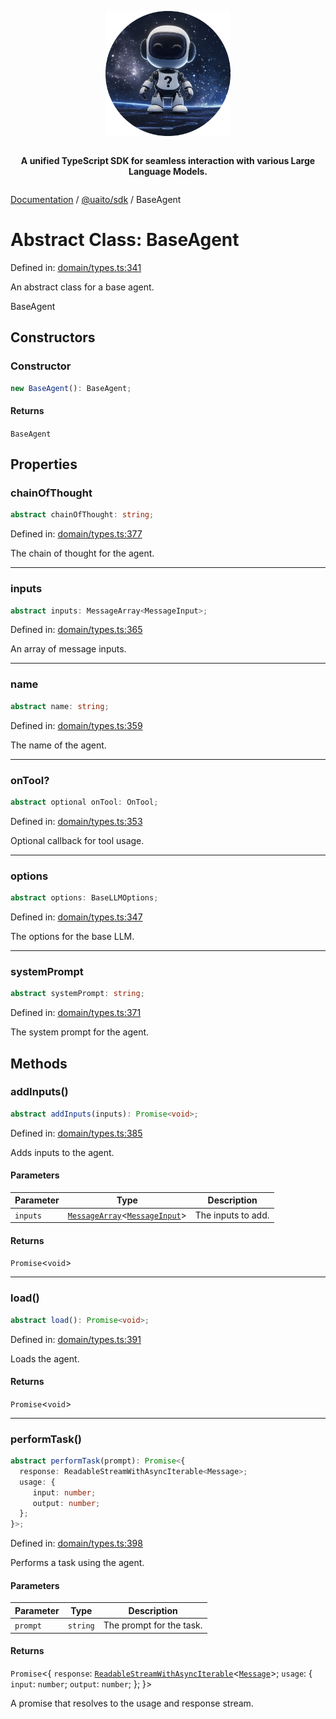 <div style="display:flex; flex-direction:column; align-items:center;">
<p align="center">
  <img src="../UAITO.png" alt="UAITO Logo" width="200"/>
</p>

<p align="center">
  <strong>A unified TypeScript SDK for seamless interaction with various Large Language Models.</strong>
</p>
</div>

[Documentation](README.md) / [@uaito/sdk](@uaito.sdk.md) / BaseAgent

# Abstract Class: BaseAgent

Defined in: [domain/types.ts:341](https://github.com/elribonazo/uaito/blob/f62317ea80274231e2e005442ee3cfc0926e1dd2/packages/sdk/src/domain/types.ts#L341)

An abstract class for a base agent.

 BaseAgent

## Constructors

### Constructor

```ts
new BaseAgent(): BaseAgent;
```

#### Returns

`BaseAgent`

## Properties

### chainOfThought

```ts
abstract chainOfThought: string;
```

Defined in: [domain/types.ts:377](https://github.com/elribonazo/uaito/blob/f62317ea80274231e2e005442ee3cfc0926e1dd2/packages/sdk/src/domain/types.ts#L377)

The chain of thought for the agent.

***

### inputs

```ts
abstract inputs: MessageArray<MessageInput>;
```

Defined in: [domain/types.ts:365](https://github.com/elribonazo/uaito/blob/f62317ea80274231e2e005442ee3cfc0926e1dd2/packages/sdk/src/domain/types.ts#L365)

An array of message inputs.

***

### name

```ts
abstract name: string;
```

Defined in: [domain/types.ts:359](https://github.com/elribonazo/uaito/blob/f62317ea80274231e2e005442ee3cfc0926e1dd2/packages/sdk/src/domain/types.ts#L359)

The name of the agent.

***

### onTool?

```ts
abstract optional onTool: OnTool;
```

Defined in: [domain/types.ts:353](https://github.com/elribonazo/uaito/blob/f62317ea80274231e2e005442ee3cfc0926e1dd2/packages/sdk/src/domain/types.ts#L353)

Optional callback for tool usage.

***

### options

```ts
abstract options: BaseLLMOptions;
```

Defined in: [domain/types.ts:347](https://github.com/elribonazo/uaito/blob/f62317ea80274231e2e005442ee3cfc0926e1dd2/packages/sdk/src/domain/types.ts#L347)

The options for the base LLM.

***

### systemPrompt

```ts
abstract systemPrompt: string;
```

Defined in: [domain/types.ts:371](https://github.com/elribonazo/uaito/blob/f62317ea80274231e2e005442ee3cfc0926e1dd2/packages/sdk/src/domain/types.ts#L371)

The system prompt for the agent.

## Methods

### addInputs()

```ts
abstract addInputs(inputs): Promise<void>;
```

Defined in: [domain/types.ts:385](https://github.com/elribonazo/uaito/blob/f62317ea80274231e2e005442ee3cfc0926e1dd2/packages/sdk/src/domain/types.ts#L385)

Adds inputs to the agent.

#### Parameters

| Parameter | Type | Description |
| ------ | ------ | ------ |
| `inputs` | [`MessageArray`](@uaito.sdk.Class.MessageArray.md)\<[`MessageInput`](@uaito.sdk.TypeAlias.MessageInput.md)\> | The inputs to add. |

#### Returns

`Promise`\<`void`\>

***

### load()

```ts
abstract load(): Promise<void>;
```

Defined in: [domain/types.ts:391](https://github.com/elribonazo/uaito/blob/f62317ea80274231e2e005442ee3cfc0926e1dd2/packages/sdk/src/domain/types.ts#L391)

Loads the agent.

#### Returns

`Promise`\<`void`\>

***

### performTask()

```ts
abstract performTask(prompt): Promise<{
  response: ReadableStreamWithAsyncIterable<Message>;
  usage: {
     input: number;
     output: number;
  };
}>;
```

Defined in: [domain/types.ts:398](https://github.com/elribonazo/uaito/blob/f62317ea80274231e2e005442ee3cfc0926e1dd2/packages/sdk/src/domain/types.ts#L398)

Performs a task using the agent.

#### Parameters

| Parameter | Type | Description |
| ------ | ------ | ------ |
| `prompt` | `string` | The prompt for the task. |

#### Returns

`Promise`\<\{
  `response`: [`ReadableStreamWithAsyncIterable`](@uaito.sdk.TypeAlias.ReadableStreamWithAsyncIterable.md)\<[`Message`](@uaito.sdk.TypeAlias.Message.md)\>;
  `usage`: \{
     `input`: `number`;
     `output`: `number`;
  \};
\}\>

A promise that resolves to the usage and response stream.
